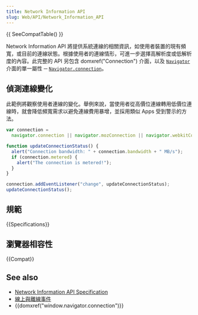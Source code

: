 ```yaml
---
title: Network Information API
slug: Web/API/Network_Information_API
---
```


{{ SeeCompatTable() }}

Network Information API 將提供系統連線的相關資訊，如使用者裝置的現有頻寬，或目前的連線狀態。根據使用者的連線情形，可進一步選擇高解析度或低解析度的內容。此完整的 API 另包含 domxref("Connection") 介面，以及 [`Navigator`](/zh-TW/docs/Web/API/Navigator) 介面的單一屬性 ─ [`Navigator.connection`](/zh-TW/docs/Web/API/Navigator.connection)。

## 偵測連線變化

此範例將觀察使用者連線的變化。舉例來說，當使用者從高價位連線轉用低價位連線時，就會降低頻寬需求以避免連線費用暴增，並採用類似 Apps 受到警示的方法。

```js
var connection =
  navigator.connection || navigator.mozConnection || navigator.webkitConnection;

function updateConnectionStatus() {
  alert("Connection bandwidth: " + connection.bandwidth + " MB/s");
  if (connection.metered) {
    alert("The connection is metered!");
  }
}

connection.addEventListener("change", updateConnectionStatus);
updateConnectionStatus();
```

## 規範

{{Specifications}}

## 瀏覽器相容性

{{Compat}}

## See also

- [Network Information API Specification](http://dvcs.w3.org/hg/dap/raw-file/tip/network-api/Overview.html)
- [線上與離線事件](/zh-TW/Online_and_offline_events)
- {{domxref("window.navigator.connection")}}
